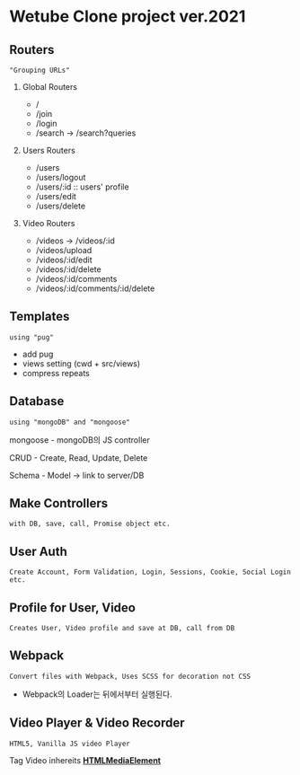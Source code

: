 # Wetube Clone project ver.2021

## Routers

`"Grouping URLs"`

1. Global Routers

   - /
   - /join
   - /login
   - /search -> /search?queries

2. Users Routers

   - /users
   - /users/logout
   - /users/:id :: users' profile
   - /users/edit
   - /users/delete

3. Video Routers

   - /videos -> /videos/:id
   - /videos/upload
   - /videos/:id/edit
   - /videos/:id/delete
   - /videos/:id/comments
   - /videos/:id/comments/:id/delete

## Templates

`using "pug"`

- add pug
- views setting (cwd + src/views)
- compress repeats

## Database

`using "mongoDB" and "mongoose"`

mongoose - mongoDB의 JS controller

CRUD - Create, Read, Update, Delete

Schema - Model -> link to server/DB

## Make Controllers

`with DB, save, call, Promise object etc.`

## User Auth

`Create Account, Form Validation, Login, Sessions, Cookie, Social Login etc.`

## Profile for User, Video

`Creates User, Video profile and save at DB, call from DB`

## Webpack

`Convert files with Webpack, Uses SCSS for decoration not CSS`

- Webpack의 Loader는 뒤에서부터 실행된다.

## Video Player & Video Recorder

`HTML5, Vanilla JS video Player`

Tag Video inhereits **[HTMLMediaElement](https://developer.mozilla.org/ko/docs/Web/API/HTMLMediaElement)**

##
